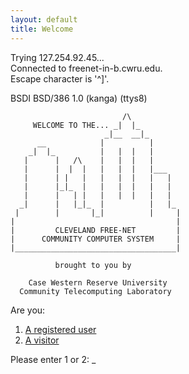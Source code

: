 ```yaml
---
layout: default
title: Welcome
---
```


<script>
	$(document).keypress(function(event) {
		if (event.which == 49 || event.which == 50) { // 1 or 2
			$(location).attr('href', '/main.html');
		}
	});
</script>

Trying 127.254.92.45...  
Connected to freenet-in-b.cwru.edu.  
Escape character is '^]'.

BSDI BSD/386 1.0 (kanga) (ttys8)

	                         /\
	     WELCOME TO THE... _|  |_
	                     _|__  __|_
	      __            |          |
	    _|  |_          |   |  |   |
	   |      |   /\    |   |  |   |
	   |      |  |  |   |   |  |   |___
	   |      | |   |   |   |  |   |   |
	   |      |_|_  |   |   |  |   |   |
	   |      |   | |   |   |  |   |   |
	  _|      |   |_|_  |          |   |_
	 |        |       |_|          |     |
	|                                    |
	|         CLEVELAND FREE-NET         |
	|      COMMUNITY COMPUTER SYSTEM     |
	|____________________________________|
	
	          brought to you by
	
	    Case Western Reserve University
	  Community Telecomputing Laboratory

Are you:

1. [A registered user](main.html)  
2. [A visitor](main.html)

Please enter 1 or 2: _


